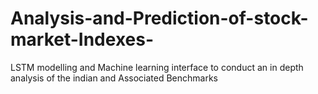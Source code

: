 # Analysis-and-Prediction-of-stock-market-Indexes-
LSTM modelling and Machine learning interface to conduct an in depth analysis of the indian and Associated Benchmarks

